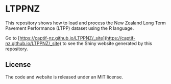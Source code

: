 # LTPPNZ

This repository shows how to load and process the New Zealand Long Term Pavement Performance (LTPP) dataset using the R language.

Go to [https://captif-nz.github.io/LTPPNZ/_site](https://captif-nz.github.io/LTPPNZ/_site) to see the Shiny website generated by this repository.

## License

The code and website is released under an MIT license.
